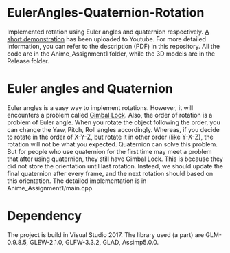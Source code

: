 # EulerAngles-Quaternion-Rotation
Implemented rotation using Euler angles and quaternion respectively.
[A short demonstration](https://www.youtube.com/watch?v=KdTAo2uqvpg&t=1s) has been uploaded to Youtube.
For more detailed information, you can refer to the description (PDF) in this repository.
All the code are in the Anime_Assignment1 folder, while the 3D models are in the Release folder.

# Euler angles and Quaternion
Euler angles is a easy way to implement rotations.
However, it will encounters a problem called [Gimbal Lock](https://www.youtube.com/watch?v=zc8b2Jo7mno&t=79s).
Also, the order of rotation is a problem of Euler angle.
When you rotate the object following the order, you can change the Yaw, Pitch, Roll angles accordingly.
Whereas, if you decide to rotate in the order of X-Y-Z, but rotate it in other order (like Y-X-Z), the rotation will not be what you expected.
Quaternion can solve this problem.
But for people who use quaternion for the first time may meet a problem that after using quaternion, they still have Gimbal Lock.
This is because they did not store the orientation until last rotation.
Instead, we should update the final quaternion after every frame, and the next rotation should based on this orientation.
The detailed implementation is in Anime_Assignment1/main.cpp. 

# Dependency
The project is build in Visual Studio 2017.
The library used (a part) are GLM-0.9.8.5, GLEW-2.1.0, GLFW-3.3.2, GLAD, Assimp5.0.0. 
